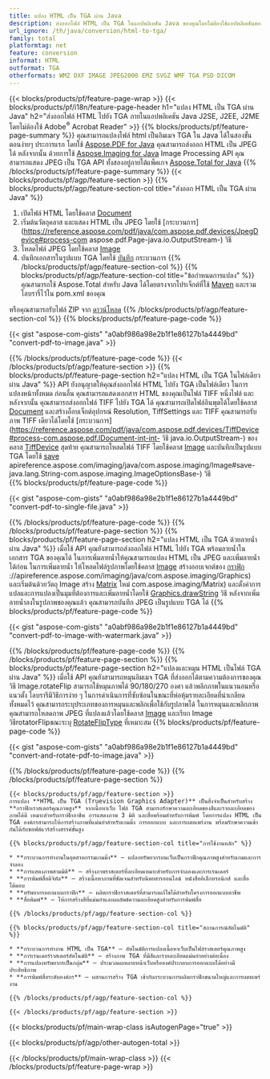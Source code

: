 ```yaml
---
title: แปลง HTML เป็น TGA ผ่าน Java
description: ส่งออกไฟล์ HTML เป็น TGA ในแอปพลิเคชัน Java ของคุณโดยไม่ต้องใช้แอปพลิเคชันของบุคคลที่สาม
url_ignore: /th/java/conversion/html-to-tga/
family: total
platformtag: net
feature: conversion
informat: HTML
outformat: TGA
otherformats: WMZ DXF IMAGE JPEG2000 EMZ SVGZ WMF TGA PSD DICOM
---
```

{{< blocks/products/pf/feature-page-wrap >}}
{{< blocks/products/pf/i18n/feature-page-header h1="แปลง HTML เป็น TGA ผ่าน Java" h2="ส่งออกไฟล์ HTML ไปยัง TGA ภายในแอปพลิเคชัน Java J2SE, J2EE, J2ME โดยไม่ต้องใช้ Adobe<sup>&reg;</sup> Acrobat Reader" >}}
{{% blocks/products/pf/feature-page-summary %}}
คุณสามารถแปลงไฟล์ html เป็นอิมเมจ TGA ใน Java ได้ในสองขั้นตอนง่ายๆ ประการแรก โดยใช้ [Aspose.PDF for Java](https://products.aspose.com/pdf/java/) คุณสามารถส่งออก HTML เป็น JPEG ได้ หลังจากนั้น ด้วยการใช้ [Aspose.Imaging for Java](https://products.aspose.com/imaging/java/) Image Processing API คุณสามารถแสดง JPEG เป็น TGA API ทั้งสองอยู่ภายใต้แพ็คเกจ [Aspose.Total for Java](https://products.aspose.com/total/java/)
{{% /blocks/products/pf/feature-page-summary  %}}
{{< blocks/products/pf/agp/feature-section >}}
{{% blocks/products/pf/agp/feature-section-col title="ส่งออก HTML เป็น TGA ผ่าน Java" %}}
1. เปิดไฟล์ HTML โดยใช้คลาส [Document](https://reference.aspose.com/pdf/java/com.aspose.pdf/Document)
2. เริ่มต้นวัตถุคลาส และแสดง HTML เป็น JPEG โดยใช้ [กระบวนการ](https://reference.aspose.com/pdf/java/com.aspose.pdf.devices/JpegDevice#process-com aspose.pdf.Page-java.io.OutputStream-) วิธี
3. โหลดไฟล์ JPEG โดยใช้คลาส [Image](https://reference.aspose.com/imaging/java/com.aspose.imaging/Image)
4. บันทึกเอกสารในรูปแบบ TGA โดยใช้ [บันทึก](https://reference.aspose.com/imaging/java/com.aspose.imaging/Image#save-java.lang.String-com.aspose.imaging.ImageOptionsBase-) กระบวนการ
{{% /blocks/products/pf/agp/feature-section-col %}}
{{% blocks/products/pf/agp/feature-section-col title="ข้อกำหนดการแปลง" %}}
คุณสามารถใช้ Aspose.Total สำหรับ Java ได้โดยตรงจากโปรเจ็กต์ที่ใช้ [Maven](https://releases.aspose.com/total/java/) และรวมไลบรารี่ไว้ใน pom.xml ของคุณ

หรือคุณสามารถรับไฟล์ ZIP จาก [ดาวน์โหลด](https://releases.aspose.comtotal/java)
{{% /blocks/products/pf/agp/feature-section-col %}}
{{% blocks/products/pf/feature-page-code %}}

{{< gist "aspose-com-gists" "a0abf986a98e2b1f1e86127b1a4449bd" "convert-pdf-to-image.java" >}}


{{% /blocks/products/pf/feature-page-code %}}
{{< /blocks/products/pf/agp/feature-section >}}
{{% blocks/products/pf/feature-page-section  h2="แปลง HTML เป็น TGA ในไฟล์เดียวผ่าน Java" %}}
API ยังอนุญาตให้คุณส่งออกไฟล์ HTML ไปยัง TGA เป็นไฟล์เดียว ในการแปลงหน้าทั้งหมด ก่อนอื่น คุณสามารถแสดงเอกสาร HTML ของคุณเป็นไฟล์ TIFF หนึ่งไฟล์ และหลังจากนั้น คุณสามารถส่งออกไฟล์ TIFF ไปยัง TGA ได้ คุณสามารถเปิดไฟล์อินพุตได้โดยใช้คลาส [Document](https://reference.aspose.com/pdf/java/com.aspose.pdf/Document) และสร้างอ็อบเจ็กต์อุปกรณ์ Resolution, TiffSettings และ TIFF คุณสามารถรับภาพ TIFF เดียวได้โดยใช้ [กระบวนการ](https://reference.aspose.com/pdf/java/com.aspose.pdf.devices/TiffDevice#process-com.aspose.pdf.IDocument-int-int- วิธี java.io.OutputStream-) ของคลาส [TiffDevice](https://reference.aspose.com/pdf/java/com.aspose.pdf.devices/TiffDevice) สุดท้าย คุณสามารถโหลดไฟล์ TIFF โดยใช้คลาส [Image](https://reference.aspose.com/imaging/java/com.aspose.imaging/Image) และบันทึกเป็นรูปแบบ TGA โดยใช้ [save](https://) apireference.aspose.com/imaging/java/com.aspose.imaging/Image#save-java.lang.String-com.aspose.imaging.ImageOptionsBase-) วิธี  
{{% blocks/products/pf/feature-page-code %}}

{{< gist "aspose-com-gists" "a0abf986a98e2b1f1e86127b1a4449bd" "convert-pdf-to-single-file.java" >}}

{{% /blocks/products/pf/feature-page-code  %}}
{{% /blocks/products/pf/feature-page-section %}}
{{% blocks/products/pf/feature-page-section  h2="แปลง HTML เป็น TGA ด้วยลายน้ำผ่าน Java" %}}
เมื่อใช้ API คุณยังสามารถส่งออกไฟล์ HTML ไปยัง TGA พร้อมลายน้ำในเอกสาร TGA ของคุณได้ ในการเพิ่มลายน้ำให้คุณสามารถแปลง HTML เป็น JPEG และเพิ่มลายน้ำได้ก่อน ในการเพิ่มลายน้ำ ให้โหลดไฟล์รูปภาพโดยใช้คลาส [Image](https://reference.aspose.com/imaging/java/com.aspose.imaging/Image) สร้างออบเจกต์ของ [กราฟิก](https) ://apireference.aspose.com/imaging/java/com.aspose.imaging/Graphics) และเริ่มต้นด้วยวัตถุ Image สร้าง [Matrix](https://reference.aspose.com/imaging/java/) ใหม่ com.aspose.imaging/Matrix) และตั้งค่าการแปลและการแปลงเป็นมุมที่ต้องการและเพิ่มลายน้ำโดยใช้ [Graphics.drawString](https://reference.aspose.com/imaging/java/com.aspose.imaging/Graphics#drawString-java.lang.String-com.aspose.imaging.Font-com.aspose.imaging.Brush-float-float-) วิธี หลังจากเพิ่มลายน้ำลงในรูปภาพของคุณแล้ว คุณสามารถบันทึก JPEG เป็นรูปแบบ TGA ได้ 
{{% blocks/products/pf/feature-page-code %}}

{{< gist "aspose-com-gists" "a0abf986a98e2b1f1e86127b1a4449bd" "convert-pdf-to-image-with-watermark.java" >}}

{{% /blocks/products/pf/feature-page-code  %}}
{{% /blocks/products/pf/feature-page-section %}}
{{% blocks/products/pf/feature-page-section  h2="แปลงและหมุน HTML เป็นไฟล์ TGA ผ่าน Java" %}}
เมื่อใช้ API คุณยังสามารถหมุนอิมเมจ TGA ที่ส่งออกได้ตามความต้องการของคุณ วิธี Image.rotateFlip สามารถใช้หมุนภาพได้ 90/180/270 องศา แล้วพลิกภาพในแนวนอนหรือแนวตั้ง ไลบรารีมีวิธีการง่าย ๆ ในการดำเนินการที่ซับซ้อนในขณะที่ห่อหุ้มรายละเอียดที่น่าเกลียดทั้งหมดไว้ คุณสามารถระบุประเภทของการหมุนและพลิกเพื่อใช้กับรูปภาพได้ ในการหมุนและพลิกภาพ คุณสามารถโหลดภาพ JPEG ที่แปลงแล้วโดยใช้คลาส [Image](https://reference.aspose.com/imaging/java/com.aspose.imaging/Image) และเรียก Image วิธีrotatorFlipขณะระบุ [RotateFlipType](https://reference.aspose.com/imaging/java/com.aspose.imaging/RotateFlipType) ที่เหมาะสม 
{{% blocks/products/pf/feature-page-code %}}

{{< gist "aspose-com-gists" "a0abf986a98e2b1f1e86127b1a4449bd" "convert-and-rotate-pdf-to-image.java" >}}

{{% /blocks/products/pf/feature-page-code  %}}
{{% /blocks/products/pf/feature-page-section %}}
```
{{< blocks/products/pf/agp/feature-section >}}
การแปลง **HTML เป็น TGA (Truevision Graphics Adapter)** เป็นสิ่งจำเป็นสำหรับสร้าง **กราฟิกเราสเตอร์คุณภาพสูง** จากเนื้อหาเว็บ ไฟล์ TGA สามารถรักษาความละเอียดของสีและรายละเอียดของภาพได้ดี เหมาะสำหรับกราฟิกอาชีพ การแสดงภาพ 3 มิติ และสื่อพร้อมสำหรับการพิมพ์ โดยการแปลง HTML เป็น TGA องค์กรสามารถให้การสร้างภาพที่แม่นยำสำหรับเกมมิ่ง การออกแบบ และการเผยแพร่งาน พร้อมรักษาความเข้ากันได้กับซอฟต์แวร์สร้างสรรค์ขั้นสูง

{{% blocks/products/pf/agp/feature-section-col title="การใช้งานหลัก" %}}

* **กระบวนการทำงานในอุตสาหกรรมเกมมิ่ง** – แปลงทรัพยากรบนเว็บเป็นกราฟิกคุณภาพสูงสำหรับเกมและการจำลอง
* **การแสดงภาพสามมิติ** – สร้างภาพราสเตอร์ที่ละเอียดเหมาะสำหรับการจำลองและการเรนเดอร์
* **การพิมพ์สื่อดิจิทัล** – สร้างเนื้อหาภาพที่ชัดเจนสำหรับนิตยสารออนไลน์ หนังสืออิเล็กทรอนิกส์ และสื่อโต้ตอบ
* **ทรัพยากรออกแบบกราฟิก** – ผลิตกราฟิกราสเตอร์ที่สามารถแก้ไขได้สำหรับโครงการออกแบบอาชีพ
* **สื่อพิมพ์** – ให้การสร้างสีที่แม่นยำและผลลัพธ์ความละเอียดสูงสำหรับการพิมพ์สื่อ

{{% /blocks/products/pf/agp/feature-section-col %}}

{{% blocks/products/pf/agp/feature-section-col title="สถานการณ์อัตโนมัติ" %}}

* **กระบวนการทำงาน HTML เป็น TGA** – อัตโนมัติการแปลงเนื้อหาเว็บเป็นไฟล์ราสเตอร์คุณภาพสูง
* **การเรนเดอร์ราสเตอร์อัตโนมัติ** – สร้างภาพ TGA ที่มีสีและรายละเอียดแม่นยำอย่างต่อเนื่อง
* **การแปลงทรัพยากรเป็นกลุ่ม** – ประมวลผลหลายหน้าเว็บหรือองค์ประกอบการออกแบบได้อย่างมีประสิทธิภาพ
* **การพิมพ์สื่อระดับองค์กร** – ผสานการสร้าง TGA เข้ากับกระบวนการผลิตกราฟิกขนาดใหญ่และการเผยแพร่งาน

{{% /blocks/products/pf/agp/feature-section-col %}}

{{< /blocks/products/pf/agp/feature-section >}}
```
{{< blocks/products/pf/main-wrap-class isAutogenPage="true" >}}

{{< blocks/products/pf/agp/other-autogen-total >}}
 
{{< /blocks/products/pf/main-wrap-class >}}
{{< /blocks/products/pf/feature-page-wrap >}}